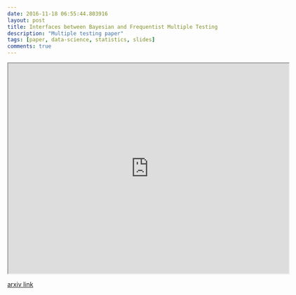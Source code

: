 ```yaml
---
date: 2016-11-18 06:55:44.803916
layout: post
title: Interfaces between Bayesian and Frequentist Multiple Testing
description: "Multiple testing paper"
tags: [paper, data-science, statistics, slides]
comments: true
---
```


<iframe src="https://drive.google.com/file/d/0Bw7qJqkmbY8LUHhEcmFVYmtPOFk/preview" width="640" height="480"></iframe>

[arxiv link](http://arxiv.org/abs/1611.05909)